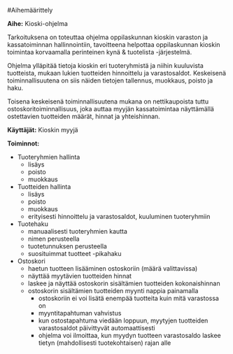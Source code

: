 #Aihemäärittely

**Aihe:** Kioski-ohjelma

Tarkoituksena on toteuttaa ohjelma oppilaskunnan kioskin varaston ja kassatoiminnan hallinnointiin, tavoitteena helpottaa oppilaskunnan kioskin toimintaa korvaamalla perinteinen kynä & tuotelista -järjestelmä. 

Ohjelma ylläpitää tietoja kioskin eri tuoteryhmistä ja niihin kuuluvista tuotteista, mukaan lukien tuotteiden hinnoittelu ja varastosaldot. Keskeisenä toiminnallisuutena on siis näiden tietojen tallennus, muokkaus, poisto ja haku.

Toisena keskeisenä toiminnallisuutena mukana on nettikaupoista tuttu ostoskoritoiminnallisuus, joka auttaa myyjän kassatoimintaa näyttämällä ostettavien tuotteiden määrät, hinnat ja yhteishinnan.

**Käyttäjät:** Kioskin myyjä

**Toiminnot:**

- Tuoteryhmien hallinta
	- lisäys
	- poisto
	- muokkaus
- Tuotteiden hallinta
	- lisäys
	- poisto
	- muokkaus
	- erityisesti hinnoittelu ja varastosaldot, kuuluminen tuoteryhmiin
- Tuotehaku
	- manuaalisesti tuoteryhmien kautta
	- nimen perusteella
	- tuotetunnuksen perusteella
	- suosituimmat tuotteet -pikahaku
- Ostoskori
	- haetun tuotteen lisääminen ostoskoriin (määrä valittavissa)
	- näyttää myytävien tuotteiden hinnat
	- laskee ja näyttää ostoskorin sisältämien tuotteiden kokonaishinnan
	- ostoskorin sisältämien tuotteiden myynti nappia painamalla
		- ostoskoriin ei voi lisätä enempää tuotteita kuin mitä varastossa on
		- myyntitapahtuman vahvistus
		- kun ostostapahtuma viedään loppuun, myytyjen tuotteiden varastosaldot päivittyvät automaattisesti
		- ohjelma voi ilmoittaa, kun myydyn tuotteen varastosaldo laskee tietyn (mahdollisesti tuotekohtaisen) rajan alle